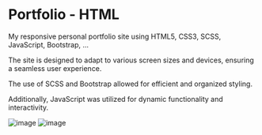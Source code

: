 # Portfolio - HTML
My responsive personal portfolio site using HTML5, CSS3, SCSS, JavaScript, Bootstrap, ... 

The site is designed to adapt to various screen sizes and devices, ensuring a seamless user experience. 

The use of SCSS and Bootstrap allowed for efficient and organized styling.

Additionally, JavaScript was utilized for dynamic functionality and interactivity.

![image](https://user-images.githubusercontent.com/105253900/226490069-fbf2d590-c6a9-45ac-acf6-7e6d64499da6.png)
![image](https://user-images.githubusercontent.com/105253900/226490116-f0ac9abd-e987-4588-87c5-c596c5087fac.png)
